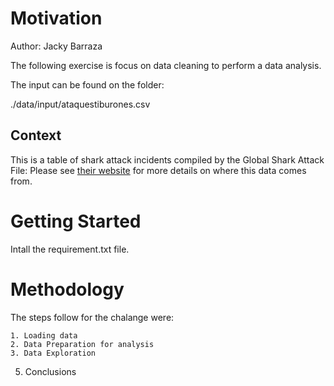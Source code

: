# Motivation


Author: Jacky Barraza



The following exercise is focus on data cleaning to perform a data analysis. 



The input can be found on the folder: 



./data/input/ataquestiburones.csv



## Context

This is a table of shark attack incidents compiled by the Global Shark Attack File: Please see [their website](http://www.sharkattackfile.net/index.htm) for more details on where this data comes from.




# Getting Started

Intall the requirement.txt file.



# Methodology

The steps follow for the chalange were:

    1. Loading data
    2. Data Preparation for analysis
    3. Data Exploration 
  5. Conclusions
